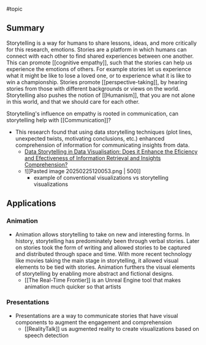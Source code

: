 #topic
## Summary
Storytelling is a way for humans to share lessons, ideas, and more critically for this research, emotions. Stories are a platform in which humans can connect with each other to find shared experiences between one another. This can promote [[cognitive empathy]], such that the stories can help us experience the emotions of others. For example stories let us experience what it might be like to lose a loved one, or to experience what it is like to win a championship. Stories promote [[perspective-taking]], by hearing stories from those with different backgrounds or views on the world. Storytelling also pushes the notion of [[Humanism]], that you are not alone in this world, and that we should care for each other. 

Storytelling's influence on empathy is rooted in communication, can storytelling help with [[Communication]]?
- This research found that using data storytelling techniques (plot lines, unexpected twists, motivating conclusions, etc.) enhanced comprehension of information for communicating insights from data.
	- [Data Storytelling in Data Visualisation: Does it Enhance the Eficiency and Efectiveness of Information Retrieval and Insights Comprehension?](https://dl.acm.org/doi/pdf/10.1145/3613904.3643022)
	- ![[Pasted image 20250225120053.png | 500]]
		- example of conventional visualizations vs storytelling visualizations
## Applications
### Animation
- Animation allows storytelling to take on new and interesting forms. In history, storytelling has predominately been through verbal stories. Later on stories took the form of writing and allowed stories to be captured and distributed through space and time. With more recent technology like movies taking the main stage in storytelling, it allowed visual elements to be tied with stories. Animation furthers the visual elements of storytelling by enabling more abstract and fictional designs. 
	- [[The Real-Time Frontier]] is an Unreal Engine tool that makes animation much quicker so that artists 
### Presentations
- Presentations are a way to communicate stories that have visual components to augment the engagement and comprehension
	- [[RealityTalk]] us augmented reality to create visualizations based on speech detection







